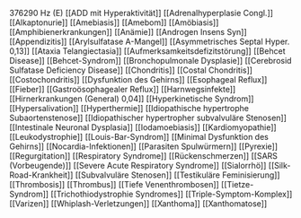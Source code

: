 376290 Hz (E)
[[ADD mit Hyperaktivität]]
[[Adrenalhyperplasie Congl.]]
[[Alkaptonurie]]
[[Amebiasis]]
[[Amebom]]
[[Amöbiasis]]
[[Amphibienerkrankungen]]
[[Anämie]]
[[Androgen Insens Syn]]
[[Appendizitis]]
[[Arylsulfatase A-Mangel]]
[[Asymmetrisches Septal Hyper. 0,13]]
[[Ataxia Telangiectasia]]
[[Aufmerksamkeitsdefizitstörung]]
[[Behcet Disease]]
[[Behcet-Syndrom]]
[[Bronchopulmonale Dysplasie]]
[[Cerebrosid Sulfatase Deficiency Disease]]
[[Chondritis]]
[[Costal Chondritis]]
[[Costochondritis]]
[[Dysfunktion des Gehirns]]
[[Esophageal Reflux]]
[[Fieber]]
[[Gastroösophagealer Reflux]]
[[Harnwegsinfekte]]
[[Hirnerkrankungen (General) 0,04]]
[[Hyperkinetische Syndrom]]
[[Hypersalivation]]
[[Hyperthermie]]
[[Idiopathische hypertrophe Subaortenstenose]]
[[Idiopathischer hypertropher subvalvuläre Stenosen]]
[[Intestinale Neuronal Dysplasia]]
[[Iodamoebiasis]]
[[Kardiomyopathie]]
[[Leukodystrophie]]
[[Louis-Bar-Syndrom]]
[[Minimal Dysfunktion des Gehirns]]
[[Nocardia-Infektionen]]
[[Parasiten Spulwürmern]]
[[Pyrexie]]
[[Regurgitation]]
[[Respiratory Syndrome]]
[[Rückenschmerzen]]
[[SARS (Vorbeugende)]]
[[Severe Acute Respiratory Syndrome]]
[[Sialorrhö]]
[[Silk-Road-Krankheit]]
[[Subvalvuläre Stenosen]]
[[Testikuläre Feminisierung]]
[[Thrombosis]]
[[Thrombus]]
[[Tiefe Venenthrombosen]]
[[Tietze-Syndrom]]
[[Trichothiodystrophie Syndromes]]
[[Triple-Symptom-Komplex]]
[[Varizen]]
[[Whiplash-Verletzungen]]
[[Xanthoma]]
[[Xanthomatose]]